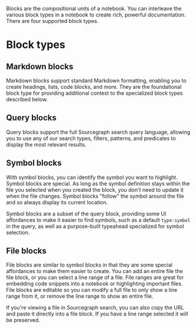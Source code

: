 Blocks are the compositional units of a notebook. You can interleave the various block types in a notebook to create rich, powerful documentation. There are four supported block types.

# Block types

## Markdown blocks
Markdown blocks support standard Markdown formatting, enabling you to create headings, lists, code blocks, and more. They are the foundational block type for providing additional context to the specialized block types described below.

## Query blocks
Query blocks support the full Sourcegraph search query language, allowing you to use any of our search types, filters, patterns, and predicates to display the most relevant results.

## Symbol blocks
With symbol blocks, you can identify the symbol you want to highlight. Symbol blocks are special. As long as the symbol definition stays within the file you selected when you created the block, you don't need to update it when the file changes. Symbol blocks "follow" the symbol around the file and so always display its current location.

Symbol blocks are a subset of the query block, providing some UI affordances to make it easier to find symbols, such as a default `type:symbol` in the query, as well as a purpose-built typeahead specialized for symbol selection.

## File blocks
File blocks are similar to symbol blocks in that they are some special affordances to make them easier to create. You can add an entire file the file block, or you can select a line range of a file. File ranges are great for embedding code snippets into a notebook or highlighting important files. File blocks are editable so you can modify a full file to only show a line range from it, or remove the line range to show an entire file.

If you're viewing a file in Sourcegraph search, you can also copy the URL and paste it directly into a file block. If you have a line range selected it will be preserved.